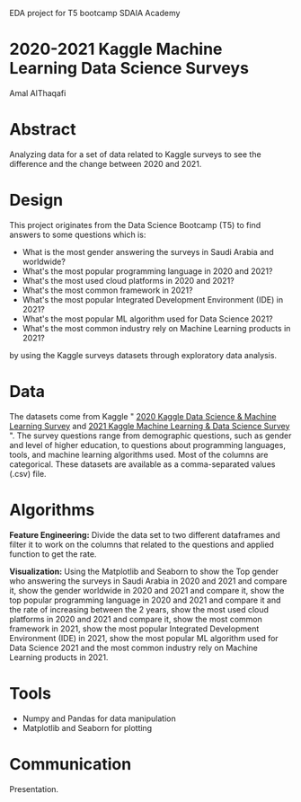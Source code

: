 
EDA project for T5 bootcamp SDAIA Academy

# 2020-2021 Kaggle Machine Learning Data Science Surveys
Amal AlThaqafi

# Abstract
Analyzing data for a set of data related to Kaggle surveys to see the difference and the change between 2020 and 2021.

# Design
This project originates from the Data Science Bootcamp (T5) to find answers to some questions which is:
- What is the most gender answering the surveys in Saudi Arabia and worldwide? 
- What's the most popular programming language in 2020 and 2021?
- What's the most used cloud platforms in 2020 and 2021?
- What's the most common framework in 2021?
- What's the most popular Integrated Development Environment (IDE) in 2021?
- What's the most popular ML algorithm used for Data Science 2021?
- What's the most common industry rely on Machine Learning products in 2021?

by using the Kaggle surveys datasets through exploratory data analysis.

# Data
The datasets come from Kaggle  " [2020 Kaggle Data Science & Machine Learning Survey](https://www.kaggle.com/c/kaggle-survey-2020) and [2021 Kaggle Machine Learning & Data Science Survey](https://www.kaggle.com/c/kaggle-survey-2021) ". The survey questions range from demographic questions, such as gender and level of higher education, to questions about programming languages, tools, and machine learning algorithms used. Most of the columns are categorical. These datasets are available as a comma-separated values (.csv) file.


# Algorithms
**Feature Engineering:**
Divide the data set to two different dataframes and filter it to work on the columns that related to the questions and applied function to get the rate.

**Visualization:**
Using the Matplotlib and Seaborn to show the Top gender who answering the surveys in Saudi Arabia in 2020 and 2021 and compare it, show the gender worldwide in 2020 and 2021 and compare it, show the top popular programming language in 2020 and 2021 and compare it and the rate of increasing between the 2 years, show the most used cloud platforms in 2020 and 2021 and compare it, show the most common framework in 2021, show the most popular Integrated Development Environment (IDE) in 2021, show the most popular ML algorithm used for Data Science 2021 and the most common industry rely on Machine Learning products in 2021.

# Tools
- Numpy and Pandas for data manipulation
- Matplotlib and Seaborn for plotting

# Communication
Presentation.


